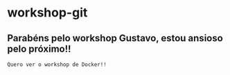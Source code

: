 # workshop-git

## Parabéns pelo workshop Gustavo, estou ansioso pelo próximo!!





```
Quero ver o workshop de Docker!!
```
